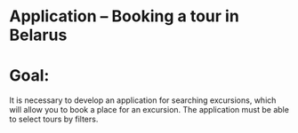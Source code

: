 <h1>Application – Booking a tour in Belarus</h1> 
<h1>Goal:</h1> 
<p>It is necessary to develop an application for searching excursions, which will allow you to book a place for an excursion. The application must be able to select tours by filters.</p>

